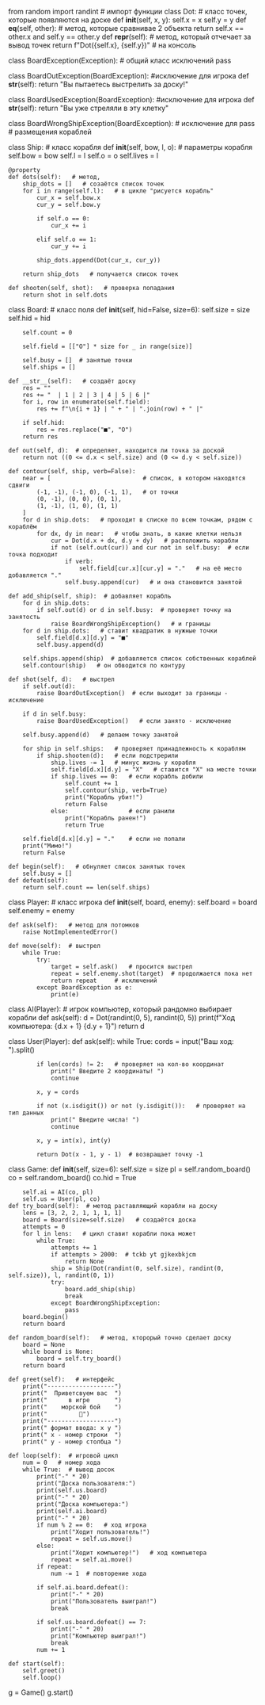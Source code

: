 from random import randint   # импорт функции
class Dot:   # класс точек, которые появляются на доске
    def __init__(self, x, y):
        self.x = x
        self.y = y
    def __eq__(self, other):    # метод, которые сравнивае 2 объекта
        return self.x == other.x and self.y == other.y
    def __repr__(self):    # метод, который отчечает за вывод точек
        return f"Dot({self.x}, {self.y})"  # на консоль


class BoardException(Exception):   # общий класс исключений
    pass

class BoardOutException(BoardException):  #исключение для игрока
    def __str__(self):
        return "Вы пытаетесь выстрелить за доску!"

class BoardUsedException(BoardException):   #исключение для игрока
    def __str__(self):
        return "Вы уже стреляли в эту клетку"

class BoardWrongShipException(BoardException):  # исключение для
    pass                                        # размещения кораблей


class Ship:   # класс корабля
    def __init__(self, bow, l, o):   # параметры корабля
        self.bow = bow
        self.l = l
        self.o = o
        self.lives = l

    @property
    def dots(self):   # метод,
        ship_dots = []   # созаётся список точек
        for i in range(self.l):   # в цикле "рисуется корабль"
            cur_x = self.bow.x
            cur_y = self.bow.y

            if self.o == 0:
                cur_x += i

            elif self.o == 1:
                cur_y += i

            ship_dots.append(Dot(cur_x, cur_y))

        return ship_dots   # получается список точек

    def shooten(self, shot):   # проверка попадания
        return shot in self.dots


class Board:   # класс поля
    def __init__(self, hid=False, size=6):
        self.size = size
        self.hid = hid

        self.count = 0

        self.field = [["O"] * size for _ in range(size)]

        self.busy = []  # занятые точки
        self.ships = []

    def __str__(self):   # создаёт доску
        res = ""
        res += "  | 1 | 2 | 3 | 4 | 5 | 6 |"
        for i, row in enumerate(self.field):
            res += f"\n{i + 1} | " + " | ".join(row) + " |"

        if self.hid:
            res = res.replace("■", "O")
        return res

    def out(self, d):  # определяет, находится ли точка за доской
        return not ((0 <= d.x < self.size) and (0 <= d.y < self.size))

    def contour(self, ship, verb=False):
        near = [                          # список, в котором находятся сдвиги
            (-1, -1), (-1, 0), (-1, 1),   # от точки
            (0, -1), (0, 0), (0, 1),
            (1, -1), (1, 0), (1, 1)
        ]
        for d in ship.dots:   # проходит в списке по всем точкам, рядом с кораблём
            for dx, dy in near:   # чтобы знать, в какие клетки нельзя
                cur = Dot(d.x + dx, d.y + dy)   # расположить корабли
                if not (self.out(cur)) and cur not in self.busy:  # если точка подходит
                    if verb:
                        self.field[cur.x][cur.y] = "."   # на её место добавляется "."
                    self.busy.append(cur)   # и она становится занятой

    def add_ship(self, ship):  # добавляет корабль
        for d in ship.dots:
            if self.out(d) or d in self.busy:  # проверяет точку на занятость
                raise BoardWrongShipException()   # и границы
        for d in ship.dots:   # ставит квадратик в нужные точки
            self.field[d.x][d.y] = "■"
            self.busy.append(d)

        self.ships.append(ship)  # добавляется список собственных кораблей
        self.contour(ship)   # он обводится по контуру

    def shot(self, d):   # выстрел
        if self.out(d):
            raise BoardOutException()  # если выходит за границы - исключение

        if d in self.busy:
            raise BoardUsedException()   # если занято - исключение

        self.busy.append(d)   # делаем точку занятой

        for ship in self.ships:   # проверяет принадлежность к кораблям
            if ship.shooten(d):   # если подстрерили
                ship.lives -= 1   # минус жизнь у корабля
                self.field[d.x][d.y] = "X"   # ставится "X" на месте точки
                if ship.lives == 0:   # если корабль добили
                    self.count += 1
                    self.contour(ship, verb=True)
                    print("Корабль убит!")
                    return False
                else:                 # если ранили
                    print("Корабль ранен!")
                    return True

        self.field[d.x][d.y] = "."    # если не попали
        print("Мимо!")
        return False

    def begin(self):   # обнуляет список занятых точек
        self.busy = []
    def defeat(self):
        return self.count == len(self.ships)


class Player:   # класс игрока
    def __init__(self, board, enemy):
        self.board = board
        self.enemy = enemy

    def ask(self):   # метод для потомков
        raise NotImplementedError()

    def move(self):  # выстрел
        while True:
            try:
                target = self.ask()   # просится выстрел
                repeat = self.enemy.shot(target)  # продолжается пока нет
                return repeat     # исключений
            except BoardException as e:
                print(e)


class AI(Player):  # игрок компьютер, который рандомно выбирает корабли
    def ask(self):
        d = Dot(randint(0, 5), randint(0, 5))
        print(f"Ход компьютера: {d.x + 1} {d.y + 1}")
        return d


class User(Player):
    def ask(self):
        while True:
            cords = input("Ваш ход: ").split()

            if len(cords) != 2:   # проверяет на кол-во координат
                print(" Введите 2 координаты! ")
                continue

            x, y = cords

            if not (x.isdigit()) or not (y.isdigit()):   # проверяет на тип данных
                print(" Введите числа! ")
                continue

            x, y = int(x), int(y)

            return Dot(x - 1, y - 1)  # возвращает точку -1


class Game:
    def __init__(self, size=6):
        self.size = size
        pl = self.random_board()
        co = self.random_board()
        co.hid = True

        self.ai = AI(co, pl)
        self.us = User(pl, co)
    def try_board(self):  # метод раставляющий корабли на доску
        lens = [3, 2, 2, 1, 1, 1, 1]
        board = Board(size=self.size)   # создаётся доска
        attempts = 0
        for l in lens:   # цикл ставит корабли пока может
            while True:
                attempts += 1
                if attempts > 2000:  # tckb yt gjkexbkjcm
                    return None
                ship = Ship(Dot(randint(0, self.size), randint(0, self.size)), l, randint(0, 1))
                try:
                    board.add_ship(ship)
                    break
                except BoardWrongShipException:
                    pass
        board.begin()
        return board

    def random_board(self):   # метод, кторорый точно сделает доску
        board = None
        while board is None:
            board = self.try_board()
        return board

    def greet(self):   # интерфейс
        print("-------------------")
        print("  Приветсвуем вас  ")
        print("      в игре       ")
        print("    морской бой    ")
        print("         🚢")
        print("-------------------")
        print(" формат ввода: x y ")
        print(" x - номер строки  ")
        print(" y - номер столбца ")

    def loop(self):  # игровой цикл
        num = 0   # номер хода
        while True:  # вывод досок
            print("-" * 20)
            print("Доска пользователя:")
            print(self.us.board)
            print("-" * 20)
            print("Доска компьютера:")
            print(self.ai.board)
            print("-" * 20)
            if num % 2 == 0:   # ход игрока
                print("Ходит пользователь!")
                repeat = self.us.move()
            else:
                print("Ходит компьютер!")   # ход компьютера
                repeat = self.ai.move()
            if repeat:
                num -= 1  # повторение хода

            if self.ai.board.defeat():
                print("-" * 20)
                print("Пользователь выиграл!")
                break

            if self.us.board.defeat() == 7:
                print("-" * 20)
                print("Компьютер выиграл!")
                break
            num += 1

    def start(self):
        self.greet()
        self.loop()

g = Game()
g.start()
